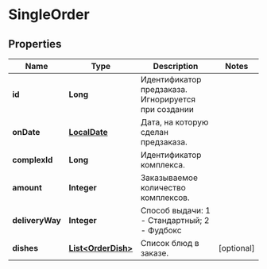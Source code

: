 # SingleOrder

## Properties
Name | Type | Description | Notes
------------ | ------------- | ------------- | -------------
**id** | **Long** | Идентификатор предзаказа. Игнорируется при создании | 
**onDate** | [**LocalDate**](LocalDate.md) | Дата, на которую сделан предзаказа. | 
**complexId** | **Long** | Идентификатор комплекса. | 
**amount** | **Integer** | Заказываемое количество комплексов. | 
**deliveryWay** | **Integer** | Способ выдачи: 1 - Стандартный; 2 - Фудбокс | 
**dishes** | [**List&lt;OrderDish&gt;**](OrderDish.md) | Список блюд в заказе. |  [optional]
